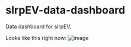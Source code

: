 # slrpEV-data-dashboard
Data dashboard for slrpEV.

Looks like this right now:
![image](https://user-images.githubusercontent.com/110650633/205488595-50627e1a-8af1-4244-a384-908a19d87451.png)
